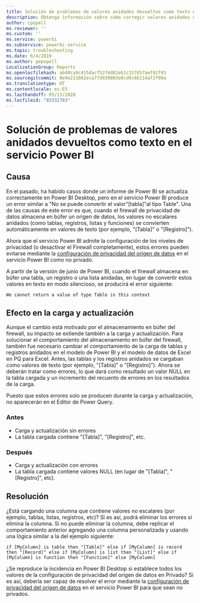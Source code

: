 ```yaml
---
title: Solución de problemas de valores anidados devueltos como texto en el servicio Power BI
description: Obtenga información sobre cómo corregir valores anidados que se convierten en una cadena cuando se usa una configuración de privacidad del origen de datos incorrecta
author: cpopell
ms.reviewer: ''
ms.custom: ''
ms.service: powerbi
ms.subservice: powerbi-service
ms.topic: troubleshooting
ms.date: 6/4/2019
ms.author: gepopell
LocalizationGroup: Reports
ms.openlocfilehash: ab40ca9c415dacf52f4d82eb2c157d57aef92f93
ms.sourcegitcommit: 0e9e211082eca7fd939803e0cd9c6b114af2f90a
ms.translationtype: HT
ms.contentlocale: es-ES
ms.lasthandoff: 05/13/2020
ms.locfileid: "83332783"
---
```

# <a name="troubleshooting-nested-values-returned-as-text-in-power-bi-service"></a>Solución de problemas de valores anidados devueltos como texto en el servicio Power BI

## <a name="cause"></a>Causa

En el pasado, ha habido casos donde un informe de Power BI se actualiza correctamente en Power BI Desktop, pero en el servicio Power BI produce un error similar a "No se puede convertir el valor"[tabla]"al tipo Table". Una de las causas de este error es que, cuando el firewall de privacidad de datos almacena en búfer un origen de datos, los valores no escalares anidados (como tablas, registros, listas y funciones) se convierten automáticamente en valores de texto (por ejemplo, "[Tabla]" o "[Registro]").

Ahora que el servicio Power BI admite la configuración de los niveles de privacidad (o desactivar el Firewall completamente), estos errores pueden evitarse mediante la [configuración de privacidad del origen de datos](https://powerbi.microsoft.com/blog/privacy-levels-for-cloud-data-sources/) en el servicio Power BI como no privado.

A partir de la versión de junio de Power BI, cuando el firewall almacena en búfer una tabla, un registro o una lista anidadas, en lugar de convertir estos valores en texto en modo silencioso, se producirá el error siguiente: 

`We cannot return a value of type Table in this context`

## <a name="effect-on-loadrefresh"></a>Efecto en la carga y actualización

Aunque el cambio está motivado por el almacenamiento en búfer del firewall, su impacto se extiende también a la carga y actualización. Para solucionar el comportamiento del almacenamiento en búfer del firewall, también fue necesario cambiar el comportamiento de la carga de tablas y registros anidados en el modelo de Power BI y el modelo de datos de Excel en PQ para Excel. Antes, las tablas y los registros anidados se cargaban como valores de texto (por ejemplo, "[Tabla]" o "[Registro]"). Ahora se deberán tratar como errores, lo que dará como resultado un valor NULL en la tabla cargada y un incremento del recuento de errores en los resultados de la carga.

Puesto que estos errores solo se producen durante la carga y actualización, no aparecerán en el Editor de Power Query.

### <a name="before"></a>Antes

- Carga y actualización sin errores
- La tabla cargada contiene "[Tabla]", "[Registro]", etc.
 

### <a name="after"></a>Después

- Carga y actualización con errores
- La tabla cargada contiene valores NULL (en lugar de "[Tabla]", "[Registro]", etc).
 

## <a name="resolution"></a>Resolución

¿Está cargando una columna que contiene valores no escalares (por ejemplo, tablas, listas, registros, etc)?
Si es así, podrá eliminar los errores si elimina la columna.
Si no puede eliminar la columna, debe replicar el comportamiento anterior agregando una columna personalizada y usando una lógica similar a la del ejemplo siguiente:

`if [MyColumn] is table then "[Table]" else if [MyColumn] is record then "[Record]" else if [MyColumn] is list then "[List]" else if [MyColumn] is function then "[Function]" else [MyColumn]`

¿Se reproduce la incidencia en Power BI Desktop si establece todos los valores de la configuración de privacidad del origen de datos en Privado?
Si es así, debería ser capaz de resolver el error mediante la [configuración de privacidad del origen de datos](https://powerbi.microsoft.com/blog/privacy-levels-for-cloud-data-sources/) en el servicio Power BI para que sean no privados.
